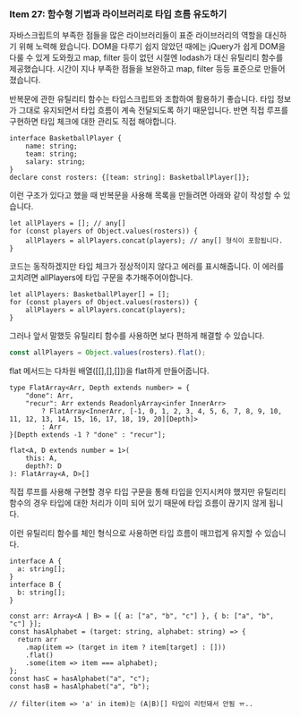 ### Item 27: 함수형 기법과 라이브러리로 타입 흐름 유도하기

자바스크립트의 부족한 점들을 많은 라이브러리들이 표준 라이브러리의 역할을 대신하기 위해 노력해 왔습니다. DOM을 다루기 쉽지 않았던 때에는 jQuery가 쉽게 DOM을 다룰 수 있게 도와줬고 map, filter 등이 없던 시절엔 lodash가 대신 유틸리티 함수를 제공했습니다. 시간이 지나 부족한 점들을 보완하고 map, filter 등등 표준으로 만들어졌습니다. 

반복문에 관한 유틸리티 함수는 타입스크립트와 조합하여 활용하기 좋습니다. 타입 정보가 그대로 유지되면서 타입 흐름이 계속 전달되도록 하기 때문입니다. 반면 직접 루프를 구현하면 타입 체크에 대한 관리도 직접 해야합니다. 

```tsx
interface BasketballPlayer {
    name: string;
    team: string;
    salary: string;
}
declare const rosters: {[team: string]: BasketballPlayer[]};
```

이런 구조가 있다고 했을 때 반복문을 사용해 목록을 만들려면 아래와 같이 작성할 수 있습니다.

```tsx
let allPlayers = []; // any[]
for (const players of Object.values(rosters)) {
    allPlayers = allPlayers.concat(players); // any[] 형식이 포함됩니다.
}
```

코드는 동작하겠지만 타입 체크가 정상적이지 않다고 에러를 표시해줍니다. 이 에러를 고치려면 allPlayers에 타입 구문을 추가해주어야합니다.

```tsx
let allPlayers: BasketballPlayer[] = [];
for (const players of Object.values(rosters)) {
    allPlayers = allPlayers.concat(players);
}
```

그러나 앞서 말했듯 유틸리티 함수를 사용하면 보다 편하게 해결할 수 있습니다. 

```jsx
const allPlayers = Object.values(rosters).flat();
```

flat 메서드는 다차원 배열([[],[],[]])을 flat하게 만들어줍니다.

```tsx
type FlatArray<Arr, Depth extends number> = {
    "done": Arr,
    "recur": Arr extends ReadonlyArray<infer InnerArr>
        ? FlatArray<InnerArr, [-1, 0, 1, 2, 3, 4, 5, 6, 7, 8, 9, 10, 11, 12, 13, 14, 15, 16, 17, 18, 19, 20][Depth]>
        : Arr
}[Depth extends -1 ? "done" : "recur"];

flat<A, D extends number = 1>(
    this: A,
    depth?: D
): FlatArray<A, D>[]
```

직접 루프를 사용해 구현할 경우 타입 구문을 통해 타입을 인지시켜야 했지만 유틸리티 함수의 경우 타입에 대한 처리가 이미 되어 있기 때문에 타입 흐름이 끊기지 않게 됩니다. 

이런 유틸리티 함수를 체인 형식으로 사용하면 타입 흐름이 매끄럽게 유지할 수 있습니다.

```tsx
interface A {
  a: string[];
}
interface B {
  b: string[];
}

const arr: Array<A | B> = [{ a: ["a", "b", "c"] }, { b: ["a", "b", "c"] }];
const hasAlphabet = (target: string, alphabet: string) => {
  return arr
    .map(item => (target in item ? item[target] : []))
    .flat()
    .some(item => item === alphabet);
};
const hasC = hasAlphabet("a", "c");
const hasB = hasAlphabet("a", "b");

// filter(item => 'a' in item)는 (A|B)[] 타입이 리턴돼서 안됨 ㅠ..
```
